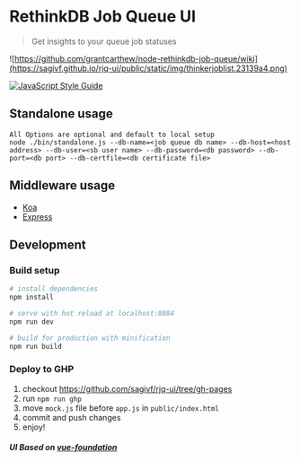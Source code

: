# RethinkDB Job Queue UI

> Get insights to your queue job statuses

![https://github.com/grantcarthew/node-rethinkdb-job-queue/wiki](https://sagivf.github.io/rjq-ui/public/static/img/thinkerjoblist.23139a4.png)

[![JavaScript Style Guide](https://cdn.rawgit.com/feross/standard/master/badge.svg)](https://github.com/feross/standard)

## Standalone usage
```
All Options are optional and default to local setup
node ./bin/standalone.js --db-name=<job queue db name> --db-host=<host address> --db-user=<sb user name> --db-password=<db password> --db-port=<db port> --db-certfile=<db certificate file>
```

## Middleware usage
- [Koa](/examples/koa/index.js)
- [Express](/examples/express/index.js)

## Development

### Build setup
``` bash
# install dependencies
npm install

# serve with hot reload at localhost:8084
npm run dev

# build for production with minification
npm run build
```

### Deploy to GHP
1) checkout https://github.com/sagivf/rjq-ui/tree/gh-pages
2) run `npm run ghp`
3) move `mock.js` file before `app.js` in `public/index.html`
4) commit and push changes
5) enjoy! 

##### UI Based on [vue-foundation](https://github.com/hal0gen/vue-foundation)
